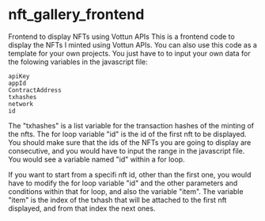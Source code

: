 # nft_gallery_frontend
Frontend to display NFTs using Vottun APIs
This is a frontend code to display the NFTs I minted using Vottun APIs. You can also use this code as a template for your own projects. You just have to to input your own data for the folowing variables in the javascript file:

	apiKey 
	appId
	ContractAddress
	txhashes
	network
	id

The "txhashes" is a list variable for the transaction hashes of the minting of the nfts. 
The for loop variable "id" is the id of the first nft to be displayed.
You should make sure that the ids of the NFTs you are going to display are consecutive, and you would have to input the range in the javascript file. You would see a variable named "id" within a for loop.

If you want to start from a specifi nft id, other than the first one, you would have to modify the for loop variable "id" and the other parameters and conditions within that for loop, and also the variable "item". The variable "item" is the index of the txhash that will be attached to the first nft displayed, and from that index the next ones. 
